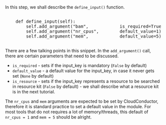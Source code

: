 In this step, we shall describe the `define_input()` function.

<pre class="file" data-filename="Example.py" data-target="append">

	def define_input(self):
		self.add_argument("bam",			is_required=True)
		self.add_argument("nr_cpus",		default_value=1)
		self.add_argument("mem",			default_value=5)

</pre>

There are a few talking points in this snippet. In the `add_argument()` call, there are certain parameters that need to be discussed.

* `is_required` - sets if the input_key is mandatory (`False` by default)
* `default_value` - a default value for the input_key, in case it never gets set (`None` by default)
* `is_resource` - sets if the input_key represents a resource to be searched in resource kit (`False` by default) - we shall describe what a resource kit is in the next tutorial.

The `nr_cpus` and `mem` arguments are expected to be set by CloudConductor, therefore it is standard practice to set a default value in the module. For most tools that do not requires a lot of memory/threads, this default of `nr_cpus = 1` and `mem = 5` should be alright.